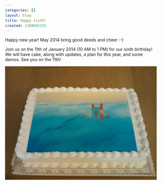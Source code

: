 ```yaml
---
categories: []
layout: blog
title: Happy sixth!
created: 1388692155
---
```

<p>Happy new year! May 2014 bring good deeds and cheer :-)</p>
<p>Join us on the 11th of January 2014 (10 AM to 1 PM) for our sixth birthday! We will have cake, along with updates, a plan for this year, and some demos. See you on the 11th!</p>
<p><img alt="OLPC SF Cake" src="/sites/default/files/u8/cake-4th.png" style="width: 500px; height: 375px;" /></p>
<p>&nbsp;</p>
